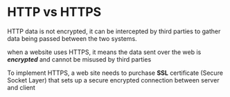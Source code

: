 # HTTP vs HTTPS

HTTP data is not encrypted, it can be intercepted by third parties to gather data being passed between the two systems.

when a website uses HTTPS, it means the data sent over the web is **_encrypted_** and cannot be misused by third parties

To implement HTTPS, a web site needs to purchase **SSL** certificate (Secure Socket Layer) that sets up a secure encrypted connection between server and client



